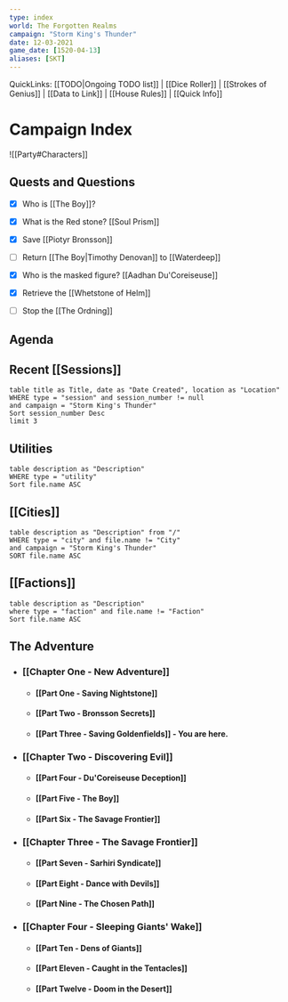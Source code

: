 ```yaml
---
type: index
world: The Forgotten Realms
campaign: "Storm King's Thunder"
date: 12-03-2021
game_date: [1520-04-13]
aliases: [SKT]
---
```

QuickLinks: [[TODO|Ongoing TODO list]] | [[Dice Roller]] | [[Strokes of Genius]] | [[Data to Link]] | [[House Rules]] | [[Quick Info]]

# Campaign Index


![[Party#Characters]]

## Quests and Questions
- [x] Who is [[The Boy]]?
- [x] What is the Red stone? [[Soul Prism]]
- [x] Save [[Piotyr Bronsson]]
- [ ] Return [[The Boy|Timothy Denovan]] to [[Waterdeep]]
- [x] Who is the masked figure? [[Aadhan Du'Coreiseuse]]
- [x] Retrieve the [[Whetstone of Helm]]
- [ ] Stop the [[The Ordning]]


## Agenda

## Recent [[Sessions]]
```dataview
table title as Title, date as "Date Created", location as "Location"
WHERE type = "session" and session_number != null
and campaign = "Storm King's Thunder"
Sort session_number Desc
limit 3
```

## Utilities
```dataview
table description as "Description"
WHERE type = "utility"
Sort file.name ASC
```

## [[Cities]]
```dataview
table description as "Description" from "/"
WHERE type = "city" and file.name != "City"
and campaign = "Storm King's Thunder"
SORT file.name ASC
```

## [[Factions]]
```dataview
table description as "Description"
where type = "faction" and file.name != "Faction"
Sort file.name ASC
```

## The Adventure
- ### [[Chapter One - New Adventure]]
	- #### [[Part One - Saving Nightstone]]
	- #### [[Part Two - Bronsson Secrets]]
	- #### [[Part Three - Saving Goldenfields]] - You are here.
- ### [[Chapter Two - Discovering Evil]]
	- #### [[Part Four - Du'Coreiseuse Deception]]
	- #### [[Part Five - The Boy]]
	- #### [[Part Six - The Savage Frontier]]
- ### [[Chapter Three - The Savage Frontier]]
	- #### [[Part Seven - Sarhiri Syndicate]]
	- #### [[Part Eight - Dance with Devils]]
	- #### [[Part Nine - The Chosen Path]]
- ### [[Chapter Four - Sleeping Giants' Wake]]
	- #### [[Part Ten - Dens of Giants]]
	- #### [[Part Eleven - Caught in the Tentacles]]
	- #### [[Part Twelve - Doom in the Desert]]